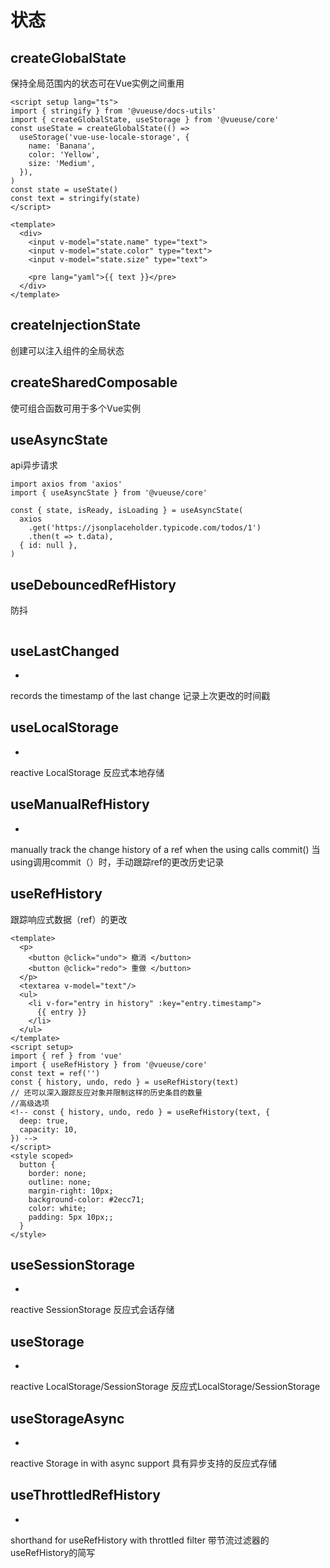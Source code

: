 # 状态

## createGlobalState
保持全局范围内的状态可在Vue实例之间重用
```
<script setup lang="ts">
import { stringify } from '@vueuse/docs-utils'
import { createGlobalState, useStorage } from '@vueuse/core'
const useState = createGlobalState(() =>
  useStorage('vue-use-locale-storage', {
    name: 'Banana',
    color: 'Yellow',
    size: 'Medium',
  }),
)
const state = useState()
const text = stringify(state)
</script>

<template>
  <div>
    <input v-model="state.name" type="text">
    <input v-model="state.color" type="text">
    <input v-model="state.size" type="text">

    <pre lang="yaml">{{ text }}</pre>
  </div>
</template>
```

## createInjectionState
创建可以注入组件的全局状态


## createSharedComposable
使可组合函数可用于多个Vue实例

## useAsyncState
api异步请求
```
import axios from 'axios'
import { useAsyncState } from '@vueuse/core'

const { state, isReady, isLoading } = useAsyncState(
  axios
    .get('https://jsonplaceholder.typicode.com/todos/1')
    .then(t => t.data),
  { id: null },
)
```

## useDebouncedRefHistory
防抖
```

```


## useLastChanged
-
records the timestamp of the last change
记录上次更改的时间戳

## useLocalStorage
-
reactive LocalStorage
反应式本地存储

## useManualRefHistory
-
manually track the change history of a ref when the using calls commit()
当using调用commit（）时，手动跟踪ref的更改历史记录

## useRefHistory
跟踪响应式数据（ref）的更改
```
<template>
  <p> 
    <button @click="undo"> 撤消 </button>
    <button @click="redo"> 重做 </button>
  </p>
  <textarea v-model="text"/>
  <ul>
    <li v-for="entry in history" :key="entry.timestamp">
      {{ entry }}
    </li>
  </ul>
</template>
<script setup>
import { ref } from 'vue'
import { useRefHistory } from '@vueuse/core'
const text = ref('')
const { history, undo, redo } = useRefHistory(text)
// 还可以深入跟踪反应对象并限制这样的历史条目的数量
//高级选项
<!-- const { history, undo, redo } = useRefHistory(text, {
  deep: true,
  capacity: 10,
}) -->
</script>
<style scoped>
  button {
    border: none;
    outline: none;
    margin-right: 10px;
    background-color: #2ecc71;
    color: white;
    padding: 5px 10px;;
  }
</style>
```

## useSessionStorage
-
reactive SessionStorage
反应式会话存储

## useStorage
-
reactive LocalStorage/SessionStorage
反应式LocalStorage/SessionStorage

## useStorageAsync
-
reactive Storage in with async support
具有异步支持的反应式存储

## useThrottledRefHistory
-
shorthand for useRefHistory with throttled filter
带节流过滤器的useRefHistory的简写